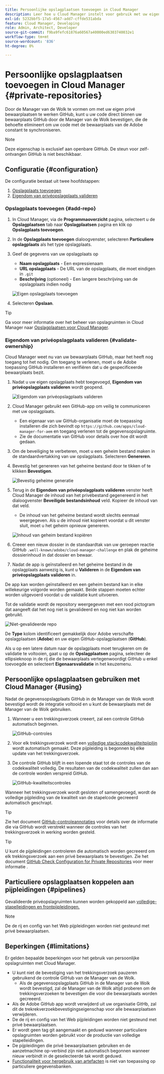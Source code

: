 ```yaml
---
title: Persoonlijke opslagplaatsen toevoegen in Cloud Manager
description: Leer hoe u Cloud Manager instelt voor gebruik met uw eigen persoonlijke GitHub-opslagruimten.
exl-id: 5232bbf5-17a5-4567-add7-cffde531abda
feature: Cloud Manager, Developing
role: Admin, Architect, Developer
source-git-commit: f9ba9fefc61876a60567a40000ed6303740032e1
workflow-type: tm+mt
source-wordcount: '836'
ht-degree: 0%

---
```


# Persoonlijke opslagplaatsen toevoegen in Cloud Manager {#private-repositories}

Door de Manager van de Wolk te vormen om met uw eigen privé bewaarplaatsen te werken GitHub, kunt u uw code direct binnen uw bewaarplaats GitHub door de Manager van de Wolk bevestigen, die de behoefte elimineert om uw code met de bewaarplaats van de Adobe constant te synchroniseren.

>[!NOTE]
>
>Deze eigenschap is exclusief aan openbare GitHub. De steun voor zelf-ontvangen GitHub is niet beschikbaar.

## Configuratie {#configuration}

De configuratie bestaat uit twee hoofdstappen:

1. [Opslagplaats toevoegen](#add-repo)
1. [Eigendom van privéopslagplaats valideren](#validate-ownership)

### Opslagplaats toevoegen {#add-repo}

1. In Cloud Manager, via de **Programmaoverzicht** pagina, selecteert u de **Opslagplaatsen** tab naar **Opslagplaatsen** pagina en klik op **Opslagplaats toevoegen**.

1. In de **Opslagplaats toevoegen** dialoogvenster, selecteren **Particuliere opslagplaats** als het type opslagplaats.

1. Geef de gegevens van uw opslagplaats op

   * **Naam opslagplaats** - Een expressienaam
   * **URL opslagplaats** - De URL van de opslagplaats, die moet eindigen in `.git`
   * **Beschrijving** (optioneel) - Een langere beschrijving van de opslagplaats indien nodig

   ![Eigen opslagplaats toevoegen](/help/implementing/cloud-manager/assets/repos/add-own-github.png)

1. Selecteren **Opslaan**.

>[!TIP]
>
>Ga voor meer informatie over het beheer van opslagruimten in Cloud Manager naar [Opslagplaatsen voor Cloud Manager](/help/implementing/cloud-manager/managing-code/managing-repositories.md).

### Eigendom van privéopslagplaats valideren {#validate-ownership}

Cloud Manager weet nu van uw bewaarplaats GitHub, maar het heeft nog toegang tot het nodig. Om toegang te verlenen, moet u de Adobe toepassing GitHub installeren en verifiëren dat u de gespecificeerde bewaarplaats bezit.

1. Nadat u uw eigen opslagplaats hebt toegevoegd, **Eigendom van privéopslagplaats valideren** wordt geopend.

   ![Eigendom van privéopslagplaats valideren](/help/implementing/cloud-manager/assets/repos/private-repo-validate.png)

1. Cloud Manager gebruikt een GitHub-app om veilig te communiceren met uw opslagplaats.
   * Een eigenaar van uw GitHub-organisatie moet de toepassing installeren die zich bevindt op `https://github.com/apps/cloud-manager-for-aem` en toegang verlenen tot de gegevensopslagruimte.
   * Zie de documentatie van GitHub voor details over hoe dit wordt gedaan.

1. Om de beveiliging te verbeteren, moet u een geheim bestand maken in de standaardvertakking van uw opslagplaats. Selecteren **Genereren**.

1. Bevestig het genereren van het geheime bestand door te tikken of te klikken **Bevestigen**.

   ![Bevestig geheime generatie](/help/implementing/cloud-manager/assets/repos/confirm-generation.png)

1. Terug in de **Eigendom van privéopslagplaats valideren** venster heeft Cloud Manager de inhoud van het privébestand gegenereerd in het dialoogvenster **Beveiligde bestandsinhoud** veld. Kopieer de inhoud van dat veld.

   * De inhoud van het geheime bestand wordt slechts eenmaal weergegeven. Als u de inhoud niet kopieert voordat u dit venster sluit, moet u het geheim opnieuw genereren.

   ![Inhoud van geheim bestand kopiëren](/help/implementing/cloud-manager/assets/repos/new-secret.png)

1. Creeer een nieuw dossier in de standaardtak van uw geroepen reactie GitHub `.well-known/adobe/cloud-manager-challenge` en plak de geheime dossierinhoud in dat dossier en bewaar.

1. Nadat de app is geïnstalleerd en het geheime bestand in de opslagplaats aanwezig is, kunt u **Valideren** in de **Eigendom van privéopslagplaats valideren** in.

De app kan worden geïnstalleerd en een geheim bestand kan in elke willekeurige volgorde worden gemaakt. Beide stappen moeten echter worden uitgevoerd voordat u de validatie kunt uitvoeren.

Tot de validatie wordt de repository weergegeven met een rood pictogram dat aangeeft dat het nog niet is gevalideerd en nog niet kan worden gebruikt.

![Niet-gevalideerde repo](/help/implementing/cloud-manager/assets/repos/unvalidated-repo.png)

De **Type** kolom identificeert gemakkelijk door Adobe verschafte opslagplaatsen (**Adobe**) en uw eigen GitHub-opslagplaatsen (**GitHub**).

Als u op een latere datum naar de opslagplaats moet terugkeren om de validatie te voltooien, gaat u op de **Opslagplaatsen** pagina, selecteer de ellipsieknoop in de rij die de bewaarplaats vertegenwoordigt GitHub u enkel toevoegde en selecteert **Eigenaarsvalidatie** in het keuzemenu.

## Persoonlijke opslagplaatsen gebruiken met Cloud Manager {#using}

Nadat de gegevensopslagplaats GitHub in de Manager van de Wolk wordt bevestigd wordt de integratie voltooid en u kunt de bewaarplaats met de Manager van de Wolk gebruiken.

1. Wanneer u een trekkingsverzoek creeert, zal een controle GitHub automatisch beginnen.

   ![GitHub-controles](/help/implementing/cloud-manager/assets/repos/github-checks.png)

1. Voor elk trekkingsverzoek wordt een [volledige stackcodekwaliteitpijplijn](/help/implementing/cloud-manager/configuring-pipelines/introduction-ci-cd-pipelines.md) wordt automatisch gemaakt. Deze pijpleiding is begonnen bij elke update van het trekkingsverzoek.

1. De controle GitHub blijft in een lopende staat tot de controles van de codekwaliteit volledig. De resultaten van de codekwaliteit zullen dan aan de controle worden verspreid GitHub.

   ![GitHub-kwaliteitscontroles](/help/implementing/cloud-manager/assets/repos/github-code-quality.png)

Wanneer het trekkingsverzoek wordt gesloten of samengevoegd, wordt de volledige pijpleiding van de kwaliteit van de stapelcode gecreeerd automatisch geschrapt.

>[!TIP]
>
>Zie het document [GitHub-controleannotaties](github-annotations.md) voor details over de informatie die via GitHub wordt verstrekt wanneer de controles van het trekkingsverzoek in werking worden gesteld.

>[!TIP]
>
>U kunt de pijpleidingen controleren die automatisch worden gecreeerd om elk trekkingsverzoek aan een privé bewaarplaats te bevestigen. Zie het document [GitHub Check Configuration for Private Repositories](github-check-config.md) voor meer informatie .

## Particuliere opslagplaatsen koppelen aan pijpleidingen {#pipelines}

Gevalideerde privéopslagruimten kunnen worden gekoppeld aan [volledige-stapelleidingen en frontpijpleidingen.](/help/implementing/cloud-manager/configuring-pipelines/introduction-ci-cd-pipelines.md)

>[!NOTE]
>
>De de rij en config van het Web pijpleidingen worden niet gesteund met privé bewaarplaatsen.

## Beperkingen {#limitations}

Er gelden bepaalde beperkingen voor het gebruik van persoonlijke opslagruimten met Cloud Manager.

* U kunt niet de bevestiging van het trekkingsverzoek pauzeren gebruikend de controle GitHub van de Manager van de Wolk.
   * Als de gegevensopslagplaats GitHub in de Manager van de Wolk wordt bevestigd, zal de Manager van de Wolk altijd proberen om de trekkingsverzoeken te bevestigen die voor die bewaarplaats worden gecreeerd.
* Als de Adobe GitHub app wordt verwijderd uit uw organisatie GitHb, zal dit de trekrekverzoekbevestigingseigenschap voor alle bewaarplaatsen verwijderen.
* De de rij en config van het Web pijpleidingen worden niet gesteund met privé bewaarplaatsen.
* Er wordt geen tag git aangemaakt en geduwd wanneer particuliere opslagruimten worden gebruikt voor de productie van volledige stapelleidingen.
* De pijpleidingen die privé bewaarplaatsen gebruiken en de aanzetmachine op-verbind zijn niet automatisch begonnen wanneer nieuw verbindt in de geselecteerde tak wordt geduwd.
* [Functionaliteit voor hergebruik van artefacten](/help/implementing/cloud-manager/getting-access-to-aem-in-cloud/setting-up-project.md#build-artifact-reuse) is niet van toepassing op particuliere gegevensbanken.
